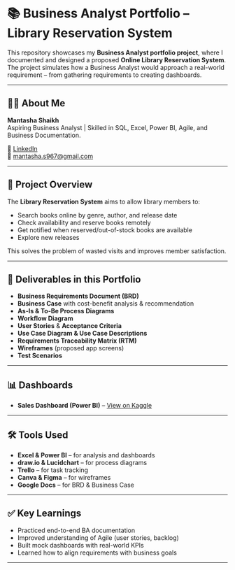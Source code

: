 # 📚 Business Analyst Portfolio – Library Reservation System  

This repository showcases my **Business Analyst portfolio project**, where I documented and designed a proposed **Online Library Reservation System**.  
The project simulates how a Business Analyst would approach a real-world requirement – from gathering requirements to creating dashboards.  

---

## 👩‍💼 About Me
**Mantasha Shaikh**  
Aspiring Business Analyst | Skilled in SQL, Excel, Power BI, Agile, and Business Documentation.  

🔗 [LinkedIn](https://linkedin.com/in/mantasha-shaikh----)  
📧 mantasha.s967@gmail.com  

---

## 📌 Project Overview
The **Library Reservation System** aims to allow library members to:  
- Search books online by genre, author, and release date  
- Check availability and reserve books remotely  
- Get notified when reserved/out-of-stock books are available  
- Explore new releases  

This solves the problem of wasted visits and improves member satisfaction.  

---

## 📂 Deliverables in this Portfolio
- **Business Requirements Document (BRD)**  
- **Business Case** with cost-benefit analysis & recommendation  
- **As-Is & To-Be Process Diagrams**  
- **Workflow Diagram**  
- **User Stories** & **Acceptance Criteria**  
- **Use Case Diagram & Use Case Descriptions**  
- **Requirements Traceability Matrix (RTM)**  
- **Wireframes** (proposed app screens)  
- **Test Scenarios**   

---

## 📊 Dashboards
- **Sales Dashboard (Power BI)** – [View on Kaggle](your-kaggle-link)  
---

## 🛠 Tools Used
- **Excel & Power BI** – for analysis and dashboards  
- **draw.io & Lucidchart** – for process diagrams  
- **Trello** – for task tracking  
- **Canva & Figma** – for wireframes  
- **Google Docs** – for BRD & Business Case  

---

## ✅ Key Learnings
- Practiced end-to-end BA documentation  
- Improved understanding of Agile (user stories, backlog)  
- Built mock dashboards with real-world KPIs  
- Learned how to align requirements with business goals  

---
